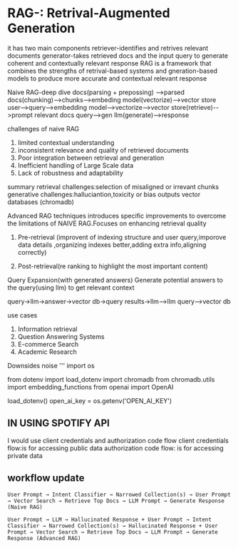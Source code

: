 # RAG-: Retrival-Augmented Generation

it has two main components
retriever-identifies and retrives relevant documents
generator-takes retrieved docs and the input query to generate coherent and contextually relevant response
RAG is a framework that combines the strengths of retrival-based systems and gneration-based models to produce more accurate and contextual relevant response


Naive RAG-deep dive
docs(parsing + prepossing) -->parsed docs(chunking)-->chunks-->embeding model(vectorize)-->vector store
user-->query-->embedding model-->vectorize-->vector store(retrieve)-->prompt relevant docs query-->gen llm(generate)-->response

challenges of naive RAG
1. limited contextual understanding
2. inconsistent relevance and quality of retrieved documents
3. Poor integration between retrieval and generation
4. Inefficient handling of Large Scale data
5. Lack of robustness and adaptability

summary
retrieval challenges:selection of misaligned or irrevant chunks
generative challenges:halluciantion,toxicity or bias outputs
vector databases (chromadb)

Advanced RAG techniques
introduces specific improvements to overcome the limitations of NAIVE RAG.Focuses on enhancing retrieval quality
1. Pre-retrieval (improvent of indexing structure and user query,imporove data details ,organizing indexes better,adding extra info,aligning correctly)


2. Post-retrieval(re ranking to highlight the most important content)

Query Expansion(with generated answers)
Generate potential answers to the query(using llm) to get relevant context

query->llm->answer->vector db->query results->llm-->llm
query-->vector db

use cases
1. Information retrieval
2. Question Answering Systems
3. E-commerce Search
4. Academic Research

Downsides
noise
'''
import os

from dotenv import load_dotenv
import chromadb
from chromadb.utils import embedding_functions
from openai import OpenAI

load_dotenv()
open_ai_key = os.getenv('OPEN_AI_KEY')

## IN USING SPOTIFY API
I  would use client credentials and authorization code flow
client credentials flow:is for accessing public data
authorization code flow: is for accessing private data 

## workflow update

```
User Prompt → Intent Classifier → Narrowed Collection(s) → User Prompt → Vector Search → Retrieve Top Docs → LLM Prompt → Generate Response (Naive RAG)
```
```
User Prompt → LLM → Hallucinated Response + User Prompt → Intent Classifier → Narrowed Collection(s) → Hallucinated Response + User Prompt → Vector Search → Retrieve Top Docs → LLM Prompt → Generate Response (Advanced RAG)
```










